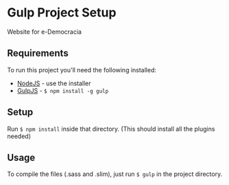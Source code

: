Gulp Project Setup
=============================

Website for e-Democracia

## Requirements

To run this project you'll need the following installed:

+ [NodeJS](http://nodejs.org) - use the installer
+ [GulpJS](https://github.com/gulpjs/gulp) - `$ npm install -g gulp`

## Setup

Run `$ npm install` inside that directory. (This should install all the plugins needed)

## Usage

To compile the files (.sass and .slim), just run `$ gulp` in the project directory.
